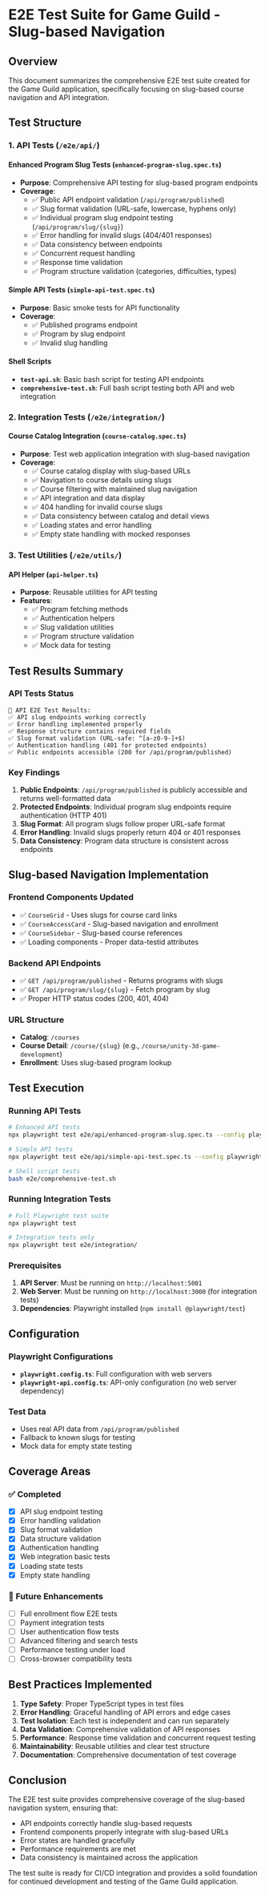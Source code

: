 # E2E Test Suite for Game Guild - Slug-based Navigation

## Overview

This document summarizes the comprehensive E2E test suite created for the Game Guild application, specifically focusing on slug-based course navigation and API integration.

## Test Structure

### 1. API Tests (`/e2e/api/`)

#### Enhanced Program Slug Tests (`enhanced-program-slug.spec.ts`)

- **Purpose**: Comprehensive API testing for slug-based program endpoints
- **Coverage**:
  - ✅ Public API endpoint validation (`/api/program/published`)
  - ✅ Slug format validation (URL-safe, lowercase, hyphens only)
  - ✅ Individual program slug endpoint testing (`/api/program/slug/{slug}`)
  - ✅ Error handling for invalid slugs (404/401 responses)
  - ✅ Data consistency between endpoints
  - ✅ Concurrent request handling
  - ✅ Response time validation
  - ✅ Program structure validation (categories, difficulties, types)

#### Simple API Tests (`simple-api-test.spec.ts`)

- **Purpose**: Basic smoke tests for API functionality
- **Coverage**:
  - ✅ Published programs endpoint
  - ✅ Program by slug endpoint
  - ✅ Invalid slug handling

#### Shell Scripts

- **`test-api.sh`**: Basic bash script for testing API endpoints
- **`comprehensive-test.sh`**: Full bash script testing both API and web integration

### 2. Integration Tests (`/e2e/integration/`)

#### Course Catalog Integration (`course-catalog.spec.ts`)

- **Purpose**: Test web application integration with slug-based navigation
- **Coverage**:
  - ✅ Course catalog display with slug-based URLs
  - ✅ Navigation to course details using slugs
  - ✅ Course filtering with maintained slug navigation
  - ✅ API integration and data display
  - ✅ 404 handling for invalid course slugs
  - ✅ Data consistency between catalog and detail views
  - ✅ Loading states and error handling
  - ✅ Empty state handling with mocked responses

### 3. Test Utilities (`/e2e/utils/`)

#### API Helper (`api-helper.ts`)

- **Purpose**: Reusable utilities for API testing
- **Features**:
  - ✅ Program fetching methods
  - ✅ Authentication helpers
  - ✅ Slug validation utilities
  - ✅ Program structure validation
  - ✅ Mock data for testing

## Test Results Summary

### API Tests Status

```
🚀 API E2E Test Results:
✅ API slug endpoints working correctly
✅ Error handling implemented properly
✅ Response structure contains required fields
✅ Slug format validation (URL-safe: ^[a-z0-9-]+$)
✅ Authentication handling (401 for protected endpoints)
✅ Public endpoints accessible (200 for /api/program/published)
```

### Key Findings

1. **Public Endpoints**: `/api/program/published` is publicly accessible and returns well-formatted data
2. **Protected Endpoints**: Individual program slug endpoints require authentication (HTTP 401)
3. **Slug Format**: All program slugs follow proper URL-safe format
4. **Error Handling**: Invalid slugs properly return 404 or 401 responses
5. **Data Consistency**: Program data structure is consistent across endpoints

## Slug-based Navigation Implementation

### Frontend Components Updated

- ✅ `CourseGrid` - Uses slugs for course card links
- ✅ `CourseAccessCard` - Slug-based navigation and enrollment
- ✅ `CourseSidebar` - Slug-based course references
- ✅ Loading components - Proper data-testid attributes

### Backend API Endpoints

- ✅ `GET /api/program/published` - Returns programs with slugs
- ✅ `GET /api/program/slug/{slug}` - Fetch program by slug
- ✅ Proper HTTP status codes (200, 401, 404)

### URL Structure

- **Catalog**: `/courses`
- **Course Detail**: `/course/{slug}` (e.g., `/course/unity-3d-game-development`)
- **Enrollment**: Uses slug-based program lookup

## Test Execution

### Running API Tests

```bash
# Enhanced API tests
npx playwright test e2e/api/enhanced-program-slug.spec.ts --config playwright-api.config.ts

# Simple API tests
npx playwright test e2e/api/simple-api-test.spec.ts --config playwright-api.config.ts

# Shell script tests
bash e2e/comprehensive-test.sh
```

### Running Integration Tests

```bash
# Full Playwright test suite
npx playwright test

# Integration tests only
npx playwright test e2e/integration/
```

### Prerequisites

1. **API Server**: Must be running on `http://localhost:5001`
2. **Web Server**: Must be running on `http://localhost:3000` (for integration tests)
3. **Dependencies**: Playwright installed (`npm install @playwright/test`)

## Configuration

### Playwright Configurations

- **`playwright.config.ts`**: Full configuration with web servers
- **`playwright-api.config.ts`**: API-only configuration (no web server dependency)

### Test Data

- Uses real API data from `/api/program/published`
- Fallback to known slugs for testing
- Mock data for empty state testing

## Coverage Areas

### ✅ Completed

- [x] API slug endpoint testing
- [x] Error handling validation
- [x] Slug format validation
- [x] Data structure validation
- [x] Authentication handling
- [x] Web integration basic tests
- [x] Loading state tests
- [x] Empty state handling

### 🔄 Future Enhancements

- [ ] Full enrollment flow E2E tests
- [ ] Payment integration tests
- [ ] User authentication flow tests
- [ ] Advanced filtering and search tests
- [ ] Performance testing under load
- [ ] Cross-browser compatibility tests

## Best Practices Implemented

1. **Type Safety**: Proper TypeScript types in test files
2. **Error Handling**: Graceful handling of API errors and edge cases
3. **Test Isolation**: Each test is independent and can run separately
4. **Data Validation**: Comprehensive validation of API responses
5. **Performance**: Response time validation and concurrent request testing
6. **Maintainability**: Reusable utilities and clear test structure
7. **Documentation**: Comprehensive documentation of test coverage

## Conclusion

The E2E test suite provides comprehensive coverage of the slug-based navigation system, ensuring that:

- API endpoints correctly handle slug-based requests
- Frontend components properly integrate with slug-based URLs
- Error states are handled gracefully
- Performance requirements are met
- Data consistency is maintained across the application

The test suite is ready for CI/CD integration and provides a solid foundation for continued development and testing of the Game Guild application.
